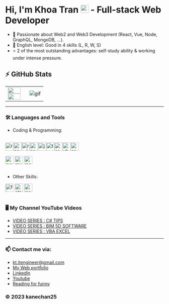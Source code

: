 # Hi, I'm Khoa Tran <img src="https://media.giphy.com/media/hvRJCLFzcasrR4ia7z/giphy.gif" width="25px"> - Full-stack Web Developer 


- 🔭 Passionate about Web2 and Web3 Development (React, Vue, Node, GraphQL, MongoDB, ...).
- 💪 English level: Good in 4 skills (L, R, W, S)
- ⭐ 2 of the most outstanding advantages: self-study ability & working under intense pressure.

## :zap: GitHub Stats

<table>
<tr>
  <td width="50%">
    <img width="95%" src="https://github-readme-stats.vercel.app/api?username=kanechan25&show_icons=true&hide=contribs,issues&hide_border=true" />
    <img width="95%" src="https://github-readme-stats.vercel.app/api/top-langs/?username=kanechan25&layout=compact&hide_border=true" />
  </td>
  <td width="50%"><img alt="gif" align="right" src="https://github.com/kanechan25/kanechan25/blob/main/img/interface/coding-freak.gif" /></td>
</tr>
<table>
  
---
  
### 🛠 Languages and Tools
- Coding & Programming:  
 <br /> 
 <div style="display: flex; flex-direction: row;" > 
  <img alt="react" width="26px" src="https://github.com/kanechan25/kanechan25/blob/main/img/techstack/react.png" />  <img alt="nextjs" width="26px" src="https://github.com/kanechan25/kanechan25/blob/main/img/techstack/nexttjs.png" /> <img alt="redux" width="26px" src="https://github.com/kanechan25/kanechan25/blob/main/img/techstack/redux.png" /> <img alt="nodejs" width="26px" src="https://github.com/kanechan25/kanechan25/blob/main/img/techstack/nodejs.png" />  <img alt="js" width="26px" src="https://github.com/kanechan25/kanechan25/blob/main/img/techstack/js.png" />  <img alt="ts" width="26px" src="https://github.com/kanechan25/kanechan25/blob/main/img/techstack/ts.png" />  <img alt="csharp" width="26px" src="https://github.com/kanechan25/kanechan25/blob/main/img/techstack/csharp.png" />  <img alt="vb" width="26px" src="https://github.com/kanechan25/kanechan25/blob/main/img/techstack/vb.png" />  <img alt="scss" width="26px" src="https://github.com/kanechan25/kanechan25/blob/main/img/techstack/scss.png" />  
 </div>

 <br /> 
  <div style="display: flex; flex-direction: row;" >
  <img alt="aws" width="26px" src="https://github.com/kanechan25/kanechan25/blob/main/img/techstack/aws.png" /> &nbsp; <img alt="mySQL" width="26px" src="https://github.com/kanechan25/kanechan25/blob/main/img/techstack/mysql.png" /> &nbsp; <img alt="mongdb" width="26px" src="https://github.com/kanechan25/kanechan25/blob/main/img/techstack/mongodb.png" /> &nbsp;
  </div>
   <br /> 

- Other Skills:
 <div style="display: flex; flex-direction: row;" >
  <img alt="figma" width="26px" src="https://github.com/kanechan25/kanechan25/blob/main/img/techstack/figma.png" />  &nbsp; <img alt="pts" width="26px" src="https://github.com/kanechan25/kanechan25/blob/main/img/techstack/ptsh.png" />  &nbsp; <img alt="ms" width="26px" src="https://github.com/kanechan25/kanechan25/blob/main/img/techstack/msoffice.png" />  &nbsp;
  
 </div>

 <br /> 

### 🖥 My Channel YouTube Videos

<!-- YOUTUBE:START -->
- [VIDEO SERIES : C# TIPS](https://www.youtube.com/watch?v=IXaVxcmtZks&t=90s&ab_channel=BIMProgress)
- [VIDEO SERIES : BIM 5D SOFTWARE](https://www.youtube.com/playlist?list=PLJPnxfYoe9IqRw9Rt-lozInuOH0PVOBKR)
- [VIDEO SERIES : VBA EXCEL](https://www.youtube.com/playlist?list=PLJPnxfYoe9IruY9Pfd7gx1d4PIVPR3hxq)
<!-- YOUTUBE:END -->

---

### 📫 Contact me via:
- kt.itengineer@gmail.com
- [My Web portfolio](https://khoatran25.vercel.app)
- [LinkedIn](https://www.linkedin.com/in/khoatran2425)
- [Youtube](https://www.youtube.com/c/CE2Dev)
- [Reading for funny](https://ngoatv.blogspot.com/)
### © 2023 kanechan25
